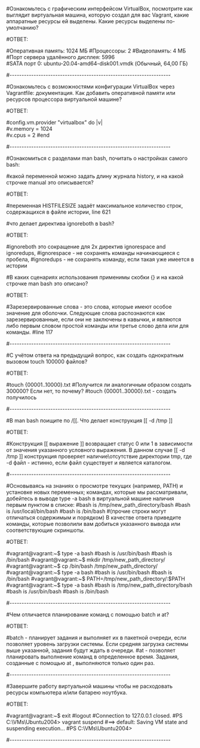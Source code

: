 #Ознакомьтесь с графическим интерфейсом VirtualBox, посмотрите как выглядит виртуальная машина, которую создал для вас Vagrant, какие аппаратные ресурсы ей выделены. Какие ресурсы выделены по-умолчанию?

#ОТВЕТ:

#Оперативная память: 1024 МБ
#Процессоры: 2
#Видеопамять: 4 МБ
#Порт сервера удалённого дисплея: 5996	
#SATA порт 0:	ubuntu-20.04-amd64-disk001.vmdk (Обычный, 64,00 ГБ)

#-------------------------------------------------------------------

#Ознакомьтесь с возможностями конфигурации VirtualBox через Vagrantfile: документация. Как добавить оперативной памяти или ресурсов процессора виртуальной машине?

#ОТВЕТ:

#config.vm.provider "virtualbox" do |v|  
#v.memory = 1024  
#v.cpus = 2
#end

#-------------------------------------------------------------------

#Ознакомиться с разделами man bash, почитать о настройках самого bash:

#какой переменной можно задать длину журнала history, и на какой строчке manual это описывается?

#ОТВЕТ:

#переменная HISTFILESIZE задаёт максимальное количество строк, содержащихся в файле истории, line 621


#что делает директива ignoreboth в bash?

#ОТВЕТ:

#ignoreboth это сокращение для 2х директив ignorespace and ignoredups, 
#ignorespace - не сохранять команды начинающиеся с пробела, 
#ignoredups - не сохранять команду, если такая уже имеется в истории


#В каких сценариях использования применимы скобки {} и на какой строчке man bash это описано?

#ОТВЕТ:

#Зарезервированные слова - это слова, которые имеют особое значение для оболочки. Следующие слова распознаются как зарезервированные, если они не заключены в кавычки, и являются либо первым словом простой команды или третье слово дела или для команды.
#line 117

#-------------------------------------------------------------------

#С учётом ответа на предыдущий вопрос, как создать однократным вызовом touch 100000 файлов? 

#ОТВЕТ:

#touch {00001..10000}.txt
#Получится ли аналогичным образом создать 300000? Если нет, то почему?
#touch {00001..30000}.txt - создать получилось

#-------------------------------------------------------------------

#В man bash поищите по /\[\[. Что делает конструкция [[ -d /tmp ]]

#ОТВЕТ:

#Конструкция [[ выражение ]] возвращает статус 0 или 1 в зависимости от значения указанного условного выражения. В данном случае [[ -d /tmp ]] конструкция проверяет наличие\отсутствие директории tmp, где -d файл - истинно, если файл существует и является каталогом. 

#-------------------------------------------------------------------

#Основываясь на знаниях о просмотре текущих (например, PATH) и установке новых переменных; командах, которые мы рассматривали, добейтесь в выводе type -a bash в виртуальной машине наличия первым пунктом в списке:
#bash is /tmp/new_path_directory/bash
#bash is /usr/local/bin/bash
#bash is /bin/bash
#(прочие строки могут отличаться содержимым и порядком) В качестве ответа приведите команды, которые позволили вам добиться указанного вывода или соответствующие скриншоты.

#ОТВЕТ:

#vagrant@vagrant:~$ type -a bash
#bash is /usr/bin/bash
#bash is /bin/bash
#vagrant@vagrant:~$ mkdir /tmp/new_path_directory/
#vagrant@vagrant:~$ cp /bin/bash /tmp/new_path_directory/
#vagrant@vagrant:~$ type -a bash
#bash is /usr/bin/bash
#bash is /bin/bash
#vagrant@vagrant:~$ PATH=/tmp/new_path_directory/:$PATH
#vagrant@vagrant:~$ type -a bash
#bash is /tmp/new_path_directory/bash
#bash is /usr/bin/bash
#bash is /bin/bash

#-------------------------------------------------------------------

#Чем отличается планирование команд с помощью batch и at?

#ОТВЕТ:

#batch - планирует задания и выполняет их в пакетной очереди, если позволяет уровень загрузки системы. Если средняя загрузка системы выше указанной, задания будут ждать в очереди.
#at - позволяет планировать выполнение команд в определенное время. Задания, созданные с помощью at , выполняются только один раз.

#-------------------------------------------------------------------

#Завершите работу виртуальной машины чтобы не расходовать ресурсы компьютера и/или батарею ноутбука.

#ОТВЕТ:

#vagrant@vagrant:~$ exit
#logout
#Connection to 127.0.0.1 closed.
#PS C:\VMs\Ubuntu2004> vagrant suspend
#==> default: Saving VM state and suspending execution...
#PS C:\VMs\Ubuntu2004>

#-------------------------------------------------------------------
